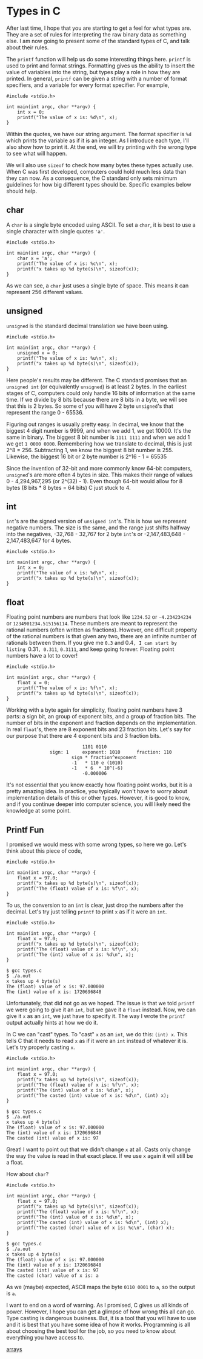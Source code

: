# Types in C

After last time, I hope that you are starting to get a feel for what types are.
They are a set of rules for interpreting the raw binary data as something else.
I am now going to present some of the standard types of C, and talk about their
rules.

The `printf` function will help us do some interesting things here. `printf` is
used to print and format strings. Formatting gives us the ability to insert the
value of variables into the string, but types play a role in how they are
printed. In general, `printf` can be given a string with a number of format
specifiers, and a variable for every format specifier. For example,

```
#include <stdio.h>

int main(int argc, char **argv) {
    int x = 0;
    printf("The value of x is: %d\n", x);
}
```

Within the quotes, we have our string argument. The format specifier is `%d`
which prints the variable as if it is an integer. As I introduce each type, I'll
also show how to print it. At the end, we will try printing with the wrong type
to see what will happen.

We will also use `sizeof` to check how many bytes these types actually use.
When C was first developed, computers could hold much less data than they can
now. As a consequence, the C standard only sets minimum guidelines for how big
different types should be. Specific examples below should help.

## char

A `char` is a single byte encoded using ASCII. To set a `char`, it is best to
use a single character with single quotes `'a'`.

```
#include <stdio.h>

int main(int argc, char **argv) {
    char x = 'a';
    printf("The value of x is: %c\n", x);
    printf("x takes up %d byte(s)\n", sizeof(x));
}
```

As we can see, a `char` just uses a single byte of space.  This means it can
represent 256 different values.

## unsigned

`unsigned` is the standard decimal translation we have been using.

```
#include <stdio.h>

int main(int argc, char **argv) {
    unsigned x = 0;
    printf("The value of x is: %u\n", x);
    printf("x takes up %d byte(s)\n", sizeof(x));
}
```

Here people's results may be different. The C standard promises that an
`unsigned int` (or equivalently `unsigned`) is at least 2 bytes. In the earliest
stages of C, computers could only handle 16 bits of information at the same
time. If we divide by 8 bits because there are 8 bits in a byte, we will see
that this is 2 bytes. So some of you will have 2 byte `unsigned`'s that
represent the range 0 - 65536.

Figuring out ranges is usually pretty easy. In decimal, we know that the biggest
4 digit number is 9999, and when we add 1, we get 10000. It's the same in
binary. The biggest 8 bit number is `1111 1111` and when we add 1 we get `1 0000
0000`. Remembering how we translate to decimal, this is just 2^8 = 256.
Subtracting 1, we know the biggest 8 bit number is 255. Likewise, the biggest 16
bit or 2 byte number is 2^16 - 1 = 65535

Since the invention of 32-bit and more commonly know 64-bit computers,
`unsigned`'s are more often 4 bytes in size. This makes their range of values
0 - 4,294,967,295 (or 2^(32) - 1). Even though 64-bit would allow for 8 bytes
(8 bits * 8 bytes = 64 bits) C just stuck to 4.

## int

`int`'s are the signed version of `unsigned int`'s. This is how we represent
negative numbers. The size is the same, and the range just shifts halfway into
the negatives, -32,768 - 32,767 for 2 byte `int`'s or -2,147,483,648 -
2,147,483,647 for 4 bytes.

```
#include <stdio.h>

int main(int argc, char **argv) {
    int x = 0;
    printf("The value of x is: %d\n", x);
    printf("x takes up %d byte(s)\n", sizeof(x));
}
```

## float

Floating point numbers are numbers that look like `1234.52` or `-4.234234234` or
`1234901234.515156114`. These numbers are meant to represent the rational
numbers (often written as fractions). However, one difficult property of the
rational numbers is that given any two, there are an infinite number of
rationals between them. If you give me `0.3` and 0.4`, I can start by listing
`0.31`, 0.311`, `0.3111`, and keep going forever. Floating point numbers have a
lot to cover!

```
#include <stdio.h>

int main(int argc, char **argv) {
    float x = 0;
    printf("The value of x is: %f\n", x);
    printf("x takes up %d byte(s)\n", sizeof(x));
}
```

Working with a byte again for simplicity, floating point numbers have 3 parts: a
sign bit, an group of exponent bits, and a group of fraction bits. The number of
bits in the exponent and fraction depends on the implementation. In real
`float`'s, there are 8 exponent bits and 23 fraction bits. Let's say for our
purpose that there are 4 exponent bits and 3 fraction bits.

```
                            1101 0110
                sign: 1     exponent: 1010      fraction: 110
                        sign * fraction^exponent
                        -1   * 110 e (1010)
                        -1   * 6  * 10^(-6)
                            -0.000006
```

It's not essential that you know exactly how floating point works, but it is a
pretty amazing idea. In practice, you typically won't have to worry about
implementation details of this or other types. However, it is good to know, and
if you continue deeper into computer science, you will likely need the knowledge
at some point.

## Printf Fun

I promised we would mess with some wrong types, so here we go. Let's think about
this piece of code,

```
#include <stdio.h>

int main(int argc, char **argv) {
    float x = 97.0;
    printf("x takes up %d byte(s)\n", sizeof(x));
    printf("The (float) value of x is: %f\n", x);
}
```

To us, the conversion to an `int` is clear, just drop the numbers after the
decimal. Let's try just telling `printf` to print `x` as if it were an `int`.

```
#include <stdio.h>

int main(int argc, char **argv) {
    float x = 97.0;
    printf("x takes up %d byte(s)\n", sizeof(x));
    printf("The (float) value of x is: %f\n", x);
    printf("The (int) value of x is: %d\n", x);
}
```

```
$ gcc types.c
$ ./a.out
x takes up 4 byte(s)
The (float) value of x is: 97.000000
The (int) value of x is: 1720696848
```

Unfortunately, that did not go as we hoped. The issue is that we told `printf`
we were going to give it an `int`, but we gave it a `float` instead. Now, we can
give it `x` as an `int`, we just have to specify it. The way I wrote the
`printf` output actually hints at how we do it.

In C we can "cast" types. To "cast" `x` as an `int`, we do this: `(int) x`. This
tells C that it needs to read `x` as if it were an `int` instead of whatever it
is. Let's try properly casting `x`.

```
#include <stdio.h>

int main(int argc, char **argv) {
    float x = 97.0;
    printf("x takes up %d byte(s)\n", sizeof(x));
    printf("The (float) value of x is: %f\n", x);
    printf("The (int) value of x is: %d\n", x);
    printf("The casted (int) value of x is: %d\n", (int) x);
}
```

```
$ gcc types.c
$ ./a.out
x takes up 4 byte(s)
The (float) value of x is: 97.000000
The (int) value of x is: 1720696848
The casted (int) value of x is: 97
```

Great! I want to point out that we didn't change `x` at all. Casts only change
the way the value is read in that exact place. If we use `x` again it will still
be a float.

How about `char`?

```
#include <stdio.h>

int main(int argc, char **argv) {
    float x = 97.0;
    printf("x takes up %d byte(s)\n", sizeof(x));
    printf("The (float) value of x is: %f\n", x);
    printf("The (int) value of x is: %d\n", x);
    printf("The casted (int) value of x is: %d\n", (int) x);
    printf("The casted (char) value of x is: %c\n", (char) x);
}
```

```
$ gcc types.c
$ ./a.out
x takes up 4 byte(s)
The (float) value of x is: 97.000000
The (int) value of x is: 1720696848
The casted (int) value of x is: 97
The casted (char) value of x is: a
```

As we (maybe) expected, ASCII maps the byte `0110 0001` to `a`, so the output is
`a`.

I want to end on a word of warning. As I promised, C gives us all kinds of
power. However, I hope you can get a glimpse of how wrong this all can go. Type
casting is dangerous business. But, it is a tool that you will have to use and
it is best that you have some idea of how it works. Programming is all about
choosing the best tool for the job, so you need to know about everything you have
access to.

[arrays]()
